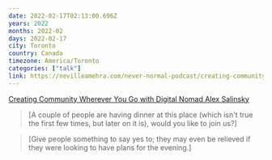 ```yaml
---
date: 2022-02-17T02:13:00.696Z
years: 2022
months: 2022-02
days: 2022-02-17
city: Toronto
country: Canada
timezone: America/Toronto
categories: ["talk"]
link: https://nevilleamehra.com/never-normal-podcast/creating-community-wherever-you-go-with-digital-nomad-alex-salinsky-episode-011/
---
```

[Creating Community Wherever You Go with Digital Nomad Alex Salinsky](https://nevilleamehra.com/never-normal-podcast/creating-community-wherever-you-go-with-digital-nomad-alex-salinsky-episode-011/)

> [A couple of people are having dinner at this place (which isn't true the first few times, but later on it is), would you like to join us?]

> [Give people something to say yes to; they may even be relieved if they were looking to have plans for the evening.]
